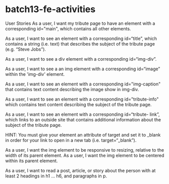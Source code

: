 # batch13-fe-activities

User Stories
As a user, I want my tribute page to have an element with a corresponding id="main", which contains all other elements.

As a user, I want to see an element with a corresponding id=“title”, which contains a string (i.e. text) that describes the subject of the tribute page (e.g. “Steve Jobs”).

As a user, I want to see a div element with a corresponding id=“img-div”.

As a user, I want to see a an img element with a corresponding id=“image” within the 'img-div' element.

As a user, I want to see an element with a corresponding id="img-caption" that contains text content describing the image show in img-div.

As a user, I want to see an element with a corresponding id="tribute-info" which contains text content describing the subject of the tribute page.

As a user, I want to see an element with a corresponding id=“tribute- link”, which links to an outside site that contains additional information about the subject of the tribute page.

HINT: You must give your element an attribute of target and set it to _blank in order for your link to open in a new tab (i.e. target=“_blank”).

As a user, I want the img element to be responsive to resizing, relative to the width of its parent element.
As a user, I want the img element to be centered within its parent element.

As a user, I want to read a post, article, or story about the person with at least 2 headings in h1 ... h6, and paragraphs in p.
